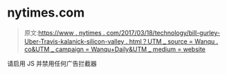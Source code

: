 # nytimes.com

> 原文:[https://www . nytimes . com/2017/03/18/technology/bill-gurley-Uber-Travis-kalanick-silicon-valley . html？UTM _ source = Wanqu . co&UTM _ campaign = Wanqu+Daily&UTM _ medium = website](https://www.nytimes.com/2017/03/18/technology/bill-gurley-uber-travis-kalanick-silicon-valley.html?utm_source=wanqu.co&utm_campaign=Wanqu+Daily&utm_medium=website)

请启用 JS 并禁用任何广告拦截器